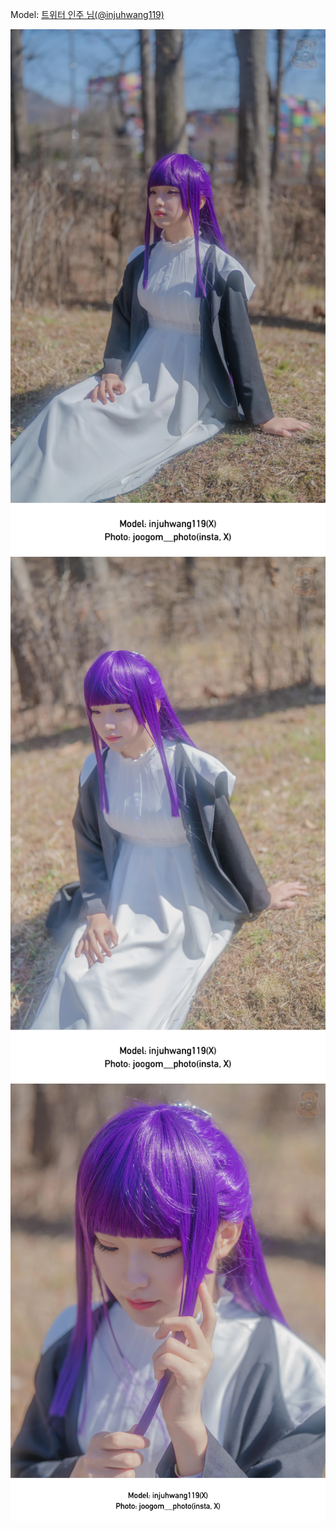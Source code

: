 ﻿---
dddd: 2024.03.09 서코 토
nickname: 인주
sns_type: x
sns_id: injuhwang119
---

<a name="injuhwang119"></a>
Model: <a href="https://x.com/injuhwang119" target="_blank">트위터 인주 님(@injuhwang119)</a>

![Bearbeitet.webp](/assets/img/2024/03-09/인주/DSC06060-Bearbeitet.webp)
![Bearbeitet.webp](/assets/img/2024/03-09/인주/DSC06063-Bearbeitet.webp)
![Bearbeitet.webp](/assets/img/2024/03-09/인주/DSC06064-Bearbeitet.webp)